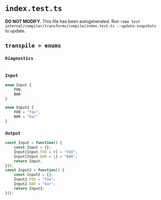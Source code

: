 # `index.test.ts`

**DO NOT MODIFY**. This file has been autogenerated. Run `rome test internal/compiler/transforms/compile/index.test.ts --update-snapshots` to update.

## `transpile > enums`

### `Diagnostics`

```

```

### `Input`

```ts
enum Input {
	FOO,
	BAR
}

enum Input2 {
	FOO = "foo",
	BAR = "bar"
}

```

### `Output`

```ts
const Input = function() {
	const Input = {};
	Input[Input.FOO = 0] = "FOO";
	Input[Input.BAR = 1] = "BAR";
	return Input;
}();
const Input2 = function() {
	const Input2 = {};
	Input2.FOO = "foo";
	Input2.BAR = "bar";
	return Input2;
}();

```
